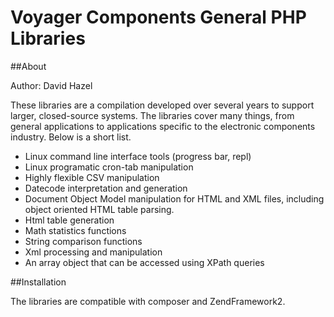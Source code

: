 Voyager Components General PHP Libraries
========================================

##About

Author: David Hazel

These libraries are a compilation developed over several years to support
larger, closed-source systems. The libraries cover many things, from general
applications to applications specific to the electronic components industry.
Below is a short list.

+ Linux command line interface tools (progress bar, repl)
+ Linux programatic cron-tab manipulation
+ Highly flexible CSV manipulation
+ Datecode interpretation and generation
+ Document Object Model manipulation for HTML and XML files, including object oriented HTML table parsing.
+ Html table generation
+ Math statistics functions
+ String comparison functions
+ Xml processing and manipulation
+ An array object that can be accessed using XPath queries

##Installation

The libraries are compatible with composer and ZendFramework2.



